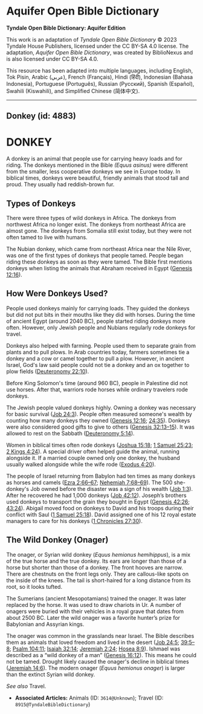 # Aquifer Open Bible Dictionary

**Tyndale Open Bible Dictionary: Aquifer Edition**

This work is an adaptation of *Tyndale Open Bible Dictionary* © 2023 Tyndale House Publishers, licensed under the CC BY\-SA 4\.0 license. The adaptation, *Aquifer Open Bible Dictionary*, was created by BiblioNexus and is also licensed under CC BY\-SA 4\.0\.

This resource has been adapted into multiple languages, including English, Tok Pisin, Arabic (عربي), French (Français), Hindi (हिंदी), Indonesian (Bahasa Indonesia), Portuguese (Português), Russian (Русский), Spanish (Español), Swahili (Kiswahili), and Simplified Chinese (简体中文).



--------------------------------

## Donkey (id: 4883)

DONKEY
======

A donkey is an animal that people use for carrying heavy loads and for riding. The donkeys mentioned in the Bible *(Equus asinus)* were different from the smaller, less cooperative donkeys we see in Europe today. In biblical times, donkeys were beautiful, friendly animals that stood tall and proud. They usually had reddish\-brown fur.

Types of Donkeys
----------------

There were three types of wild donkeys in Africa. The donkeys from northwest Africa no longer exist. The donkeys from northeast Africa are almost gone. The donkeys from Somalia still exist today, but they were not often tamed to live with humans.

The Nubian donkey, which came from northeast Africa near the Nile River, was one of the first types of donkeys that people tamed. People began riding these donkeys as soon as they were tamed. The Bible first mentions donkeys when listing the animals that Abraham received in Egypt ([Genesis 12:16](https://ref.ly/Gen12:16)). 

How Were Donkeys Used?
----------------------

People used donkeys mainly for carrying loads. They guided the donkeys but did not put bits in their mouths like they did with horses. During the time of ancient Egypt (around 2040 BC), people started riding donkeys more often. However, only Jewish people and Nubians regularly rode donkeys for travel.

Donkeys also helped with farming. People used them to separate grain from plants and to pull plows. In Arab countries today, farmers sometimes tie a donkey and a cow or camel together to pull a plow. However, in ancient Israel, God's law said people could not tie a donkey and an ox together to plow fields ([Deuteronomy 22:10](https://ref.ly/Deut22:10)). 

Before King Solomon's time (around 960 BC), people in Palestine did not use horses. After that, warriors rode horses while ordinary travelers rode donkeys.

The Jewish people valued donkeys highly. Owning a donkey was necessary for basic survival ([Job 24:3](https://ref.ly/Job24:3)). People often measured someone's wealth by counting how many donkeys they owned ([Genesis 12:16](https://ref.ly/Gen12:16); [24:35](https://ref.ly/Gen24:35)). Donkeys were also considered good gifts to give to others ([Genesis 32:13–15](https://ref.ly/Gen32:13-Gen32:15)). It was allowed to rest on the Sabbath ([Deuteronomy 5:14](https://ref.ly/Deut5:14)). 

Women in biblical times often rode donkeys ([Joshua 15:18](https://ref.ly/Josh15:18); [1 Samuel 25:23](https://ref.ly/1Sam25:23); [2 Kings 4:24](https://ref.ly/2Kgs4:24)). A special driver often helped guide the animal, running alongside it. If a married couple owned only one donkey, the husband usually walked alongside while the wife rode ([Exodus 4:20](https://ref.ly/Exod4:20)).

The people of Israel returning from Babylon had ten times as many donkeys as horses and camels ([Ezra 2:66–67](https://ref.ly/Ezra2:66-Ezra2:67); [Nehemiah 7:68–69](https://ref.ly/Neh7:68-Neh7:69)). The 500 she\-donkey's Job owned before the disaster was a sign of his wealth ([Job 1:3](https://ref.ly/Job1:3)). After he recovered he had 1,000 donkeys ([Job 42:12](https://ref.ly/Job42:12)). Joseph’s brothers used donkeys to transport the grain they bought in Egypt ([Genesis 42:26](https://ref.ly/Gen42:26); [43:24](https://ref.ly/Gen43:24)). Abigail moved food on donkeys to David and his troops during their conflict with Saul ([1 Samuel 25:18](https://ref.ly/1Sam25:18)). David assigned one of his 12 royal estate managers to care for his donkeys ([1 Chronicles 27:30](https://ref.ly/1Chr27:30)).

The Wild Donkey (Onager)
------------------------

The onager, or Syrian wild donkey (*Equus hemionus hemihippus*), is a mix of the true horse and the true donkey. Its ears are longer than those of a horse but shorter than those of a donkey. The front hooves are narrow. There are chestnuts on the front legs only. They are callous\-like spots on the inside of the knees. The tail is short\-haired for a long distance from its root, so it looks tufted.

The Sumerians (ancient Mesopotamians) trained the onager. It was later replaced by the horse. It was used to draw chariots in Ur. A number of onagers were buried with their vehicles in a royal grave that dates from about 2500 BC. Later the wild onager was a favorite hunter’s prize for Babylonian and Assyrian kings.

The onager was common in the grasslands near Israel. The Bible describes them as animals that loved freedom and lived in the desert ([Job 24:5](https://ref.ly/Job24:5); [39:5–8](https://ref.ly/Job39:5-Job39:8); [Psalm 104:11](https://ref.ly/Ps104:11); [Isaiah 32:14](https://ref.ly/Isa32:14); [Jeremiah 2:24](https://ref.ly/Jer2:24); [Hosea 8:9](https://ref.ly/Hos8:9)). Ishmael was described as a “wild donkey of a man” ([Genesis 16:12](https://ref.ly/Gen16:12)). This means he could not be tamed. Drought likely caused the onager's decline in biblical times ([Jeremiah 14:6](https://ref.ly/Jer14:6)). The modern onager (*Equus hemionus onager*) is larger than the extinct Syrian wild donkey.

*See also* Travel.

* **Associated Articles:** Animals (ID: `3614@Unknown`); Travel (ID: `8915@TyndaleBibleDictionary`)


